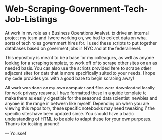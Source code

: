 # Web-Scraping-Government-Tech-Job-Listings

At work in my role as a Business Operations Analyst, to drive an internal project my team and I were working on, we had to collect data on what sorts of tech roles government hires for. I used these scripts to put together databases based on goverment jobs in NYC and at the federal level.

This repository is meant to be a base for my colleagues, as well as anyone looking for a scraping template, to work off of to scrape other sites on an as needed basis. You can also use the scripts provided here to scrape other adjacent sites for data that is more specifically suited to your needs. I hope my code provides you with a good base to begin scraping away!

All work was done on my own computer and files were downloaded locally for work privacy reasons. I have formatted these in a guide template to make them as easily digestible for the seasoned data scientist, newbies and anyone in the range in between like myself. Depending on when you are viewing this repository, these specific notebooks may need tweaking if the specific sites have been updated since. You should have a basic understanding of HTML to be able to adapt these for your own purposes. Thanks for looking around!

-- Youssef
